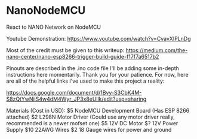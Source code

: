 # NanoNodeMCU
React to NANO Network on NodeMCU

Youtube Demonstration: https://www.youtube.com/watch?v=CvavXIPLnDg

Most of the credit must be given to this writeup: https://medium.com/the-nano-center/nano-esp8266-trigger-build-guide-f17f7a6517b2

Pinouts are described in the .ino code file
I'll be adding some in-depth instructions here momentarily. Thank you for your patience. For now, here are all of the helpful links I've used to make this project a reality:

https://docs.google.com/document/d/1Bvy-S3CbK4M-S8zQtYwNilS4w4dM4Wyr_JP3x8eUllk/edit?usp=sharing


Materials (Cost in USD):
$5 NodeMCU Development Board (Has ESP 8266 attached)
$2 L298N Motor Driver (Could use any motor driver really, recommended is a newer mofset one)
$5 12V DC Motor
$? 12V Power Supply
$10 22AWG Wires
$2 18 Gauge wires for power and ground
